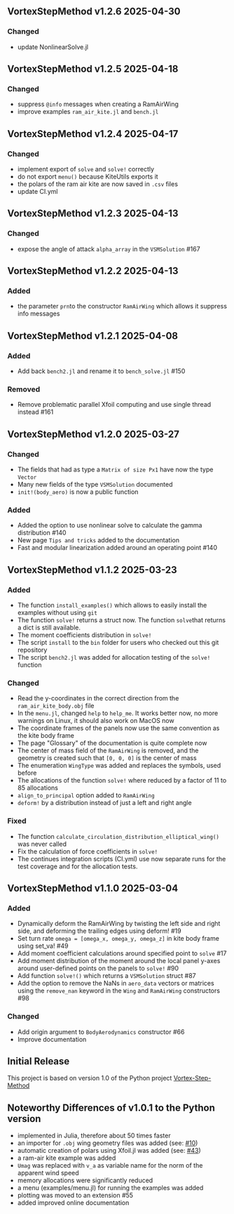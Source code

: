 ## VortexStepMethod v1.2.6 2025-04-30
### Changed
- update NonlinearSolve.jl

## VortexStepMethod v1.2.5 2025-04-18
### Changed
- suppress `@info` messages when creating a RamAirWing
- improve examples `ram_air_kite.jl` and `bench.jl`

## VortexStepMethod v1.2.4 2025-04-17
### Changed
- implement export of `solve` and `solve!` correctly
- do not export `menu()` because KiteUtils exports it
- the polars of the ram air kite are now saved in `.csv` files
- update CI.yml

## VortexStepMethod v1.2.3 2025-04-13
### Changed
- expose the angle of attack `alpha_array` in the `VSMSolution` #167

## VortexStepMethod v1.2.2 2025-04-13
### Added
- the parameter `prn`to the constructor `RamAirWing` which allows it suppress info messages

## VortexStepMethod v1.2.1 2025-04-08
### Added
- Add back `bench2.jl` and rename it to `bench_solve.jl` #150
### Removed
- Remove problematic parallel Xfoil computing and use single thread instead #161

## VortexStepMethod v1.2.0 2025-03-27
### Changed
- The fields that had as type a `Matrix of size Px1` have now the type `Vector` 
- Many new fields of the type `VSMSolution` documented
- `init!(body_aero)` is now a public function
### Added
- Added the option to use nonlinear solve to calculate the gamma distribution #140
- New page `Tips and tricks` added to the documentation
- Fast and modular linearization added around an operating point #140

## VortexStepMethod v1.1.2 2025-03-23
### Added
- The function `install_examples()` which allows to easily install the examples without using `git`
- The function `solve!` returns a struct now. The function `solve`that returns a dict is still available.
- The moment coefficients distribution in `solve!`
- The script `install` to the `bin` folder for users who checked out this git repository
- The script `bench2.jl` was added for allocation testing of the `solve!` function
### Changed
- Read the y-coordinates in the correct direction from the `ram_air_kite_body.obj` file
- In the `menu.jl`, changed `help` to `help_me`. It works better now, no more warnings on Linux, it should also work on MacOS now
- The coordinate frames of the panels now use the same convention as the kite body frame
- The page "Glossary" of the documentation is quite complete now
- The center of mass field of the `RamAirWing` is removed, and the geometry is created such that `[0, 0, 0]` is the center of mass
- The enumeration `WingType` was added and replaces the symbols, used before
- The allocations of the function `solve!` where reduced by a factor of 11 to 85 allocations
- `align_to_principal` option added to `RamAirWing`
- `deform!` by a distribution instead of just a left and right angle
### Fixed
- The function `calculate_circulation_distribution_elliptical_wing()` was never called
- Fix the calculation of force coefficients in `solve!`
- The continues integration scripts (CI.yml) use now separate runs for the test coverage and for the allocation tests.

## VortexStepMethod v1.1.0 2025-03-04
### Added
- Dynamically deform the RamAirWing by twisting the left side and right side, and deforming the trailing edges using deform! #19
- Set turn rate `omega = [omega_x, omega_y, omega_z]` in kite body frame using set_va! #49
- Add moment coefficient calculations around specified point to `solve` #17
- Add moment distribution of the moment around the local panel y-axes around user-defined points on the panels to `solve!` #90
- Add function `solve!()` which returns a `VSMSolution` struct #87
- Add the option to remove the NaNs in `aero_data` vectors or matrices using the `remove_nan` keyword in the `Wing` and `RamAirWing` constructors #98
### Changed
- Add origin argument to `BodyAerodynamics` constructor #66
- Improve documentation

## Initial Release
This project is based on version 1.0 of the Python project [Vortex-Step-Method](https://github.com/ocayon/Vortex-Step-Method)

## Noteworthy Differences of v1.0.1 to the Python version
- implemented in Julia, therefore about 50 times faster
- an importer for `.obj` wing geometry files was added (see: [#10](https://github.com/Albatross-Kite-Transport/VortexStepMethod.jl/issues/10))
- automatic creation of polars using Xfoil.jl was added (see: [#43](https://github.com/Albatross-Kite-Transport/VortexStepMethod.jl/pull/43))
- a ram-air kite example was added
- `Umag` was replaced with `v_a` as variable name for the norm of the apparent wind speed
- memory allocations were significantly reduced
- a menu (examples/menu.jl) for running the examples was added
- plotting was moved to an extension #55
- added improved online documentation
